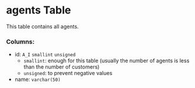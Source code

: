 
# agents Table

This table contains all agents.

### Columns:
- id: `A_I` `smallint` `unsigned`
    - `smallint`: enough for this table (usually the number of agents is less than the number of customers)
    - `unsigned`: to prevent negative values
- name: `varchar(50)`

